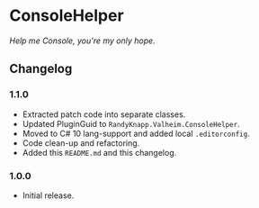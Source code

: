 ﻿# ConsoleHelper

*Help me Console, you're my only hope.*

## Changelog

### 1.1.0

  * Extracted patch code into separate classes.
  * Updated PluginGuid to `RandyKnapp.Valheim.ConsoleHelper`.
  * Moved to C# 10 lang-support and added local `.editorconfig`.
  * Code clean-up and refactoring.
  * Added this `README.md` and this changelog.

### 1.0.0

  * Initial release.